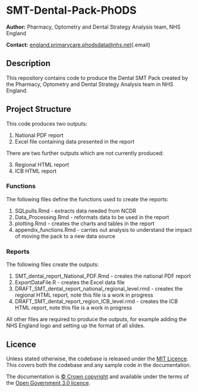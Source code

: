 # SMT-Dental-Pack-PhODS

**Author:** Pharmacy, Optometry and Dental Strategy Analysis team, NHS England

**Contact:** [england.primarycare.phodsdata\@nhs.net](mailto:england.primarycare.phodsdata@nhs.net){.email}

## Description

This repository contains code to produce the Dental SMT Pack created by the Pharmacy, Optometry and Dental Strategy Analysis team in NHS England.

## Project Structure

This code produces two outputs:

1.  National PDF report
2.  Excel file containing data presented in the report

There are two further outputs which are not currently produced:

3.  Regional HTML report
4.  ICB HTML report

### Functions

The following files define the functions used to create the reports:

1.  SQLpulls.Rmd - extracts data needed from NCDR
2.  Data_Processing.Rmd - reformats data to be used in the report
3.  plotting.Rmd - creates the charts and tables in the report
4.  appendix_functions.Rmd - carries out analysis to understand the impact of moving the pack to a new data source

### Reports

The following files create the outputs:

1.  SMT_dental_report_National_PDF.Rmd - creates the national PDF report
2.  ExportDataFile.R - creates the Excel data file
3.  DRAFT_SMT_dental_report_national_regional_level.rmd - creates the regional HTML report, note this file is a work in progress
4.  DRAFT_SMT_dental_report_region_ICB_level.rmd - creates the ICB HTML report, note this file is a work in progress

All other files are required to produce the outputs, for example adding the NHS England logo and setting up the format of all slides.

## Licence

Unless stated otherwise, the codebase is released under the [MIT Licence](https://github.com/nhsengland/SMT-Dental-Pack-PhODS/blob/main/LICENSE). This covers both the codebase and any sample code in the documentation.

The documentation is [© Crown copyright](https://www.nationalarchives.gov.uk/information-management/re-using-public-sector-information/uk-government-licensing-framework/crown-copyright/) and available under the terms of the [Open Government 3.0 licence](https://www.nationalarchives.gov.uk/doc/open-government-licence/version/3/).
